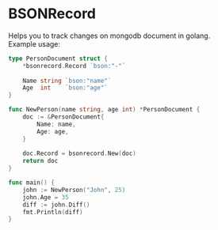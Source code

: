 # BSONRecord

Helps you to track changes on mongodb document in golang.  
Example usage:  

```go
type PersonDocument struct {
    *bsonrecord.Record `bson:"-"`
    
    Name string `bson:"name"`
    Age  int    `bson:"age"`
}

func NewPerson(name string, age int) *PersonDocument {
    doc := &PersonDocument{
        Name: name,
        Age: age,
    }
    
    doc.Record = bsonrecord.New(doc)
    return doc
}

func main() {
    john := NewPerson("John", 25)
    john.Age = 35
    diff := john.Diff()
    fmt.Println(diff)
}
```
